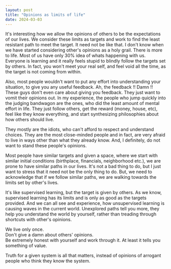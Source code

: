 ```yaml
---
layout: post
title: "Opinions as limits of life"
date: 2024-03-03
---
```


It's interesting how we allow the opinions of others to be the expectations of our lives. We consider these limits as targets and work to find the least resistant path to meet the target. It need not be like that. 
I don't know when we have started considering other's opinions as a holy grail. There is more to life. Most of us have only 30% idea of whats happening with us. Everyone is learning and it really feels stupid to blindly follow the targets set by others. In fact, you won't meet your real self, and feel void all the time, as the target is not coming from within. 

Also, most people wouldn't want to put any effort into understanding your situation, to give you any useful feedback. Ah, the feedback !! Damn !! These guys don't even care about giving you feedback. They just want to vomit their opinions out. In my experience, the people who jump quickly into the judging bandwagon are the ones, who did the least amount of mental effort in life. They just follow others, get the reward (money, house, etc), feel like they know everything, and start synthesizing philosophies about how others should live.

They mostly are the idiots, who can't afford to respect and understand choices. They are the most close-minded people and in fact, are very afraid to live in ways other than what they already know. And, I definitely, do not want to stand these people's opinions.

Most people have similar targets and given a space, where we start with similar initial conditions (birthplace, financials, neighborhood etc.), we are prone to have similar paths in our lives. It's not a bad thing to do, but I just want to stress that it need not be the only thing to do. But, we need to acknowledge that if we follow similar paths, we are walking towards the limits set by other's lives.



It's like supervised learning, but the target is given by others. As we know, supervised learning has its limits and is only as good as the targets provided. And we can all see and experience, how unsupervised learning is causing waves in the current world. Unexplored paths tell you more, they help you understand the world by yourself, rather than treading through shortcuts with other's opinions.

We live only once.<br>
Don't give a damn about others' opinions.<br>
Be extremely honest with yourself and work through it. At least it tells you something of value.


Truth for a given system is all that matters, instead of opinions of arrogant people who think they know the system. 